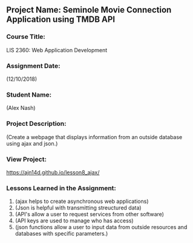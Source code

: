 ## Project Name:  Seminole Movie Connection Application using TMDB API

### Course Title:
LIS 2360:  Web Application Development

### Assignment Date:  
(12/10/2018)

### Student Name:  
(Alex Nash)

### Project Description:
(Create a webpage that displays information from an outside database using ajax and json.)

### View Project:
https://ajn14d.github.io/lesson8_ajax/

### Lessons Learned in the Assignment:
1. (ajax helps to create asynchronous web applications)
2. (Json is helpful with transmitting streuctured data)
3. (API's allow a user to request services from other software)
4. (API keys are used to manage who has access)
5. (json functions allow a user to input data from outside resources and databases with specific parameters.)